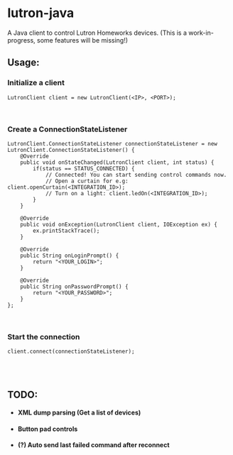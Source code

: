 # lutron-java
A Java client to control Lutron Homeworks devices. (This is a work-in-progress, some features will be missing!)</br>


## Usage:
### Initialize a client
`LutronClient client = new LutronClient(<IP>, <PORT>);`

</br>

### Create a ConnectionStateListener
```
LutronClient.ConnectionStateListener connectionStateListener = new LutronClient.ConnectionStateListener() {
    @Override
    public void onStateChanged(LutronClient client, int status) {
        if(status == STATUS_CONNECTED) {
            // Connected! You can start sending control commands now.
            // Open a curtain for e.g: client.openCurtain(<INTEGRATION_ID>);
            // Turn on a light: client.ledOn(<INTEGRATION_ID>);
        }
    }

    @Override
    public void onException(LutronClient client, IOException ex) {
        ex.printStackTrace();
    }

    @Override
    public String onLoginPrompt() {
        return "<YOUR_LOGIN>";
    }

    @Override
    public String onPasswordPrompt() {
        return "<YOUR_PASSWORD>";
    }
};
```

</br>

### Start the connection
`client.connect(connectionStateListener);`

</br>
</br>

## TODO:
* #### XML dump parsing (Get a list of devices)
* #### Button pad controls
* #### (?) Auto send last failed command after reconnect
